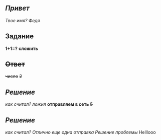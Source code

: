 ## *Привет* 
 *Твое имя?*
 *Федя*
## **Задание**
 **1+1=?**
 **сложить**
##  ~~Ответ~~ 
 ~~число~~
 ~~2~~
## *Решение*
 *как считал?*
 *ложил*
  **отправляем в сеть**
 ~~5~~
## *Решение*
 *как считал?*
 *Отлично*
 *еще одна отправка*
 *Решение проблемы*
 Helllooo